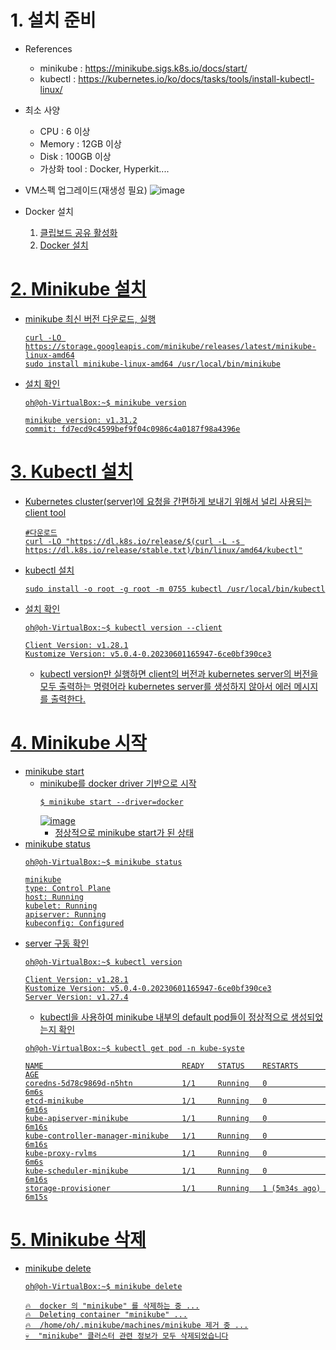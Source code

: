 # 1. 설치 준비
- References
  - minikube : https://minikube.sigs.k8s.io/docs/start/
  - kubectl : https://kubernetes.io/ko/docs/tasks/tools/install-kubectl-linux/
- 최소 사양
  - CPU : 6 이상
  - Memory : 12GB 이상
  - Disk : 100GB 이상
  - 가상화 tool : Docker, Hyperkit....
- VM스펙 업그레이드(재생성 필요)
  ![image](https://github.com/18-12847/KT_AIVLE_SCHOOL_Study_Backup/assets/118495919/6768f649-7077-4ffc-8ce7-e8730f616178)
  
- Docker 설치
  1. <a href = "https://github.com/18-12847/KT_AIVLE_SCHOOL_Study_Backup/blob/main/Ubuntu/Docker/1.%20%ED%81%B4%EB%A6%BD%EB%B3%B4%EB%93%9C%20%EA%B3%B5%EC%9C%A0%20%ED%99%9C%EC%84%B1%ED%99%94(%EA%B2%8C%EC%8A%A4%ED%8A%B8%20%ED%99%95%EC%9E%A5).md" /> 클립보드 공유 활성화
  2. <a href = "https://github.com/18-12847/KT_AIVLE_SCHOOL_Study_Backup/blob/main/Ubuntu/Docker/2.%20ubuntu%EC%97%90%20docker%20%EC%84%A4%EC%B9%98%20%EB%B0%8F%20%EA%B8%B0%EB%B3%B8%20%EB%AA%85%EB%A0%B9%EC%96%B4.md" /> Docker 설치

# 2. Minikube 설치
- minikube 최신 버전 다운로드, 실행
  ```
  curl -LO https://storage.googleapis.com/minikube/releases/latest/minikube-linux-amd64
  sudo install minikube-linux-amd64 /usr/local/bin/minikube
  ```
- 설치 확인
  ```
  oh@oh-VirtualBox:~$ minikube version
  
  minikube version: v1.31.2
  commit: fd7ecd9c4599bef9f04c0986c4a0187f98a4396e
  ```

# 3. Kubectl 설치
- Kubernetes cluster(server)에 요청을 간편하게 보내기 위해서 널리 사용되는 client tool
  ```
  #다운로드
  curl -LO "https://dl.k8s.io/release/$(curl -L -s https://dl.k8s.io/release/stable.txt)/bin/linux/amd64/kubectl"
  ```
- kubectl 설치
  ```
  sudo install -o root -g root -m 0755 kubectl /usr/local/bin/kubectl
  ```
- 설치 확인
  ```
  oh@oh-VirtualBox:~$ kubectl version --client
  
  Client Version: v1.28.1
  Kustomize Version: v5.0.4-0.20230601165947-6ce0bf390ce3
  ```
  - kubectl version만 실행하면 client의 버전과 kubernetes server의 버전을 모두 출력하는 명령어라 kubernetes server를 생성하지 않아서 에러 메시지를 출력한다.

# 4. Minikube 시작
- minikube start
  - minikube를 docker driver 기반으로 시작
    ```
    $ minikube start --driver=docker
    ```
    ![image](https://github.com/18-12847/KT_AIVLE_SCHOOL_Study_Backup/assets/118495919/de6db9e1-9706-46fa-98ce-76dd49cccd73)
    - 정상적으로 minikube start가 된 상태
- minikube status
  ```
  oh@oh-VirtualBox:~$ minikube status
  
  minikube
  type: Control Plane
  host: Running
  kubelet: Running
  apiserver: Running
  kubeconfig: Configured
  ```
- server 구동 확인
  ```
  oh@oh-VirtualBox:~$ kubectl version
  
  Client Version: v1.28.1
  Kustomize Version: v5.0.4-0.20230601165947-6ce0bf390ce3
  Server Version: v1.27.4
  ```
  - kubectl을 사용하여 minikube 내부의 default pod들이 정상적으로 생성되었는지 확인
  ```
  oh@oh-VirtualBox:~$ kubectl get pod -n kube-syste
  
  NAME                               READY   STATUS    RESTARTS        AGE
  coredns-5d78c9869d-n5htn           1/1     Running   0               6m6s
  etcd-minikube                      1/1     Running   0               6m16s
  kube-apiserver-minikube            1/1     Running   0               6m16s
  kube-controller-manager-minikube   1/1     Running   0               6m16s
  kube-proxy-rvlms                   1/1     Running   0               6m6s
  kube-scheduler-minikube            1/1     Running   0               6m16s
  storage-provisioner                1/1     Running   1 (5m34s ago)   6m15s
  ```

# 5. Minikube 삭제
- minikube delete
  ```
  oh@oh-VirtualBox:~$ minikube delete
  
  🔥  docker 의 "minikube" 를 삭제하는 중 ...
  🔥  Deleting container "minikube" ...
  🔥  /home/oh/.minikube/machines/minikube 제거 중 ...
  💀  "minikube" 클러스터 관련 정보가 모두 삭제되었습니다
  ```
